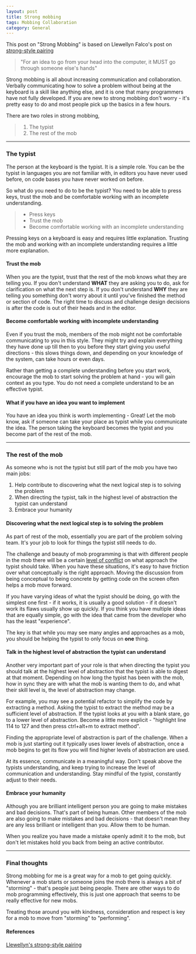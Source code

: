 ```yaml
---
layout: post
title: Strong mobbing
tags: Mobbing Collaboration
category: General 
---
```


This post on "Strong Mobbing" is based on Llewellyn Falco's post on [strong-style pairing](http://llewellynfalco.blogspot.co.nz/2014/06/llewellyns-strong-style-pairing.html)  

> "For an idea to go from your head into the computer, it MUST go through someone else's hands"

Strong mobbing is all about increasing communication and collaboration. Verbally communicating how to solve a problem without being at the keyboard is a skill like anything else, and it is one that many programmers have not fully developed. If you are new to strong mobbing don't worry - it's pretty easy to do and most people pick up the basics in a few hours.

There are two roles in strong mobbing, 

> 1. The typist
> 2. The rest of the mob 

-------------------------------------------------------------------------------------------------------------------

### The typist

The person at the keyboard is the typist. It is a simple role. You can be the typist in languages you are not familiar with, in editors you have never used before, on code bases you have never worked  on before. 

So what do you need to do to be the typist? You need to be able to press keys, trust the mob and be comfortable working with an incomplete understanding.

> - Press keys
> - Trust the mob  
> - Become comfortable working with an incomplete understanding  

Pressing keys on a keyboard is easy and requires little explanation. Trusting the mob and working with an incomplete understanding requires a little more explanation.

#### Trust the mob

When you are the typist, trust that the rest of the mob knows what they are telling you. If you don't understand **WHAT** they are asking you to do, ask for clarification on what the next step is. If you don't understand **WHY** they are telling you something don't worry about it until you've finished the method or section of code. The right time to discuss and challenge design decisions is after the code is out of their heads and in the editor.

#### Become comfortable working with incomplete understanding

Even if you trust the mob, members of the mob might not be comfortable communicating to you in this style. They might try and explain everything they have done up till then to you before they start giving you useful directions - this slows things down, and depending on your knowledge of the system, can take hours or even days. 

Rather than getting a complete understanding before you start work, encourage the mob to start solving the problem at hand - you will gain context as you type. You do not need a complete understand to be an effective typist. 

#### What if you have an idea you want to implement

You have an idea you think is worth implementing - Great! Let the mob know, ask if someone can take your place as typist while you communicate the idea. The person taking the keyboard becomes the typist and you become part of the rest of the mob.  

-------------------------------------------------------------------------------------------------------------------

### The rest of the mob

As someone who is not the typist but still part of the mob you have two main jobs:

1) Help contribute to discovering what the next logical step is to solving the problem  
2) When directing the typist, talk in the highest level of abstraction the typist can understand
3) Embrace your humanity  

#### Discovering what the next logical step is to solving the problem

As part of rest of the mob, essentially you are part of the problem solving team. It's your job to look for things the typist still needs to do. 

The challenge and beauty of mob programming is that with different people in the mob there will be a certain [level of conflict](http://blog.markpearl.co.za/Levels-of-Conflict) on what approach the typist should take. When you have these situations, it's easy to have friction over what conceptually is the right approach. Moving the discussion from being conceptual to being concrete by getting code on the screen often helps a mob move forward. 

If you have varying ideas of what the typist should be doing, go with the simplest one first - if it works, it is usually a good solution - if it doesn't work its flaws usually show up quickly. If you think you have multiple ideas that are equally simple, go with the idea that came from the developer who has the least "experience".

The key is that while you may see many angles and approaches as a mob, you should be helping the typist to only focus on **one** thing.

#### Talk in the highest level of abstraction the typist can understand

Another very important part of your role is that when directing the typist you should talk at the highest level of abstraction that the typist is able to digest at that moment. Depending on how long the typist has been with the mob, how in sync they are with what the mob is wanting them to do, and what their skill level is, the level of abstraction may change. 

For example, you may see a potential refactor to simplify the code by extracting a method. Asking the typist to extract the method may be a sufficient level of abstraction. If the typist looks at you with a blank stare, go to a lower level of abstraction. Become a little more explicit - "highlight line 114 to 127 and then press ctrl+alt+m to extract method". 

Finding the appropriate level of abstraction is part of the challenge. When a mob is just starting out it typically uses lower levels of abstraction, once a mob begins to get its flow you will find higher levels of abstraction are used.

At its essence, communicate in a meaningful way. Don't speak above the typists understanding, and keep trying to increase the level of communication and understanding. Stay mindful of the typist, constantly adjust to their needs.

#### Embrace your humanity

Although you are brilliant intelligent person you are going to make mistakes and bad decisions. That's part of being human. Other members of the mob are also going to make mistakes and bad decisions - that doesn't mean they are any less brilliant or intelligent than you. Allow them to be human. 

When you realize you have made a mistake openly admit it to the mob, but don't let mistakes hold you back from being an active contributor.

-------------------------------------------------------------------------------------------------------------------

### Final thoughts

Strong mobbing for me is a great way for a mob to get going quickly. Whenever a mob starts or someone joins the mob there is always a bit of "storming" - that's people just being people. There are other ways to do mob programming effectively, this is just one approach that seems to be really effective for new mobs. 

Treating those around you with kindness, consideration and respect is key for a mob to move from "storming" to "performing". 

#### References

[Llewellyn's strong-style pairing](http://llewellynfalco.blogspot.co.nz/2014/06/llewellyns-strong-style-pairing.html)  
